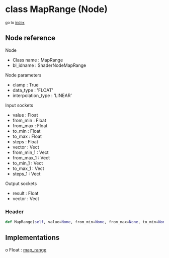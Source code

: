 # class MapRange (Node)

<sub>go to [index](/docs/index.md)</sub>

## Node reference

Node
 - Class name : MapRange
 - bl_idname : ShaderNodeMapRange

Node parameters
 - clamp : True
 - data_type : 'FLOAT'
 - interpolation_type : 'LINEAR'

Input sockets
 - value : Float
 - from_min : Float
 - from_max : Float
 - to_min : Float
 - to_max : Float
 - steps : Float
 - vector : Vect
 - from_min_1 : Vect
 - from_max_1 : Vect
 - to_min_1 : Vect
 - to_max_1 : Vect
 - steps_1 : Vect

Output sockets
 - result : Float
 - vector : Vect

### Header

``` python
def MapRange(self, value=None, from_min=None, from_max=None, to_min=None, to_max=None, vector=None, steps=None, clamp=True, data_type='FLOAT', interpolation_type='LINEAR', node_label=None, node_color=None):
```

## Implementations

o Float : [map_range](#map_range) 

